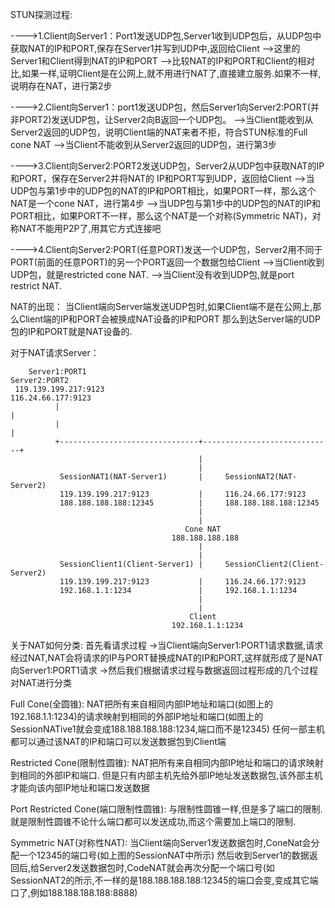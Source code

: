 
STUN探测过程:

---->1.Client向Server1：Port1发送UDP包,Server1收到UDP包后，从UDP包中获取NAT的IP和PORT,保存在Server1并写到UDP中,返回给Client
    -->这里的Server1和Client得到NAT的IP和PORT
    -->比较NAT的IP和PORT和Client的相对比,如果一样,证明Client是在公网上,就不用进行NAT了,直接建立服务.如果不一样,说明存在NAT，进行第2步

---->2.Client向Server1：port1发送UDP包，然后Server1向Server2:PORT(并非PORT2)发送UDP包，让Server2向B返回一个UDP包。
    -->当Client能收到从Server2返回的UDP包，说明Client端的NAT来者不拒，符合STUN标准的Full cone NAT
    -->当Client不能收到从Server2返回的UDP包，进行第3步

---->3.Client向Server2:PORT2发送UDP包，Server2从UDP包中获取NAT的IP和PORT，保存在Server2并将NAT的 IP和PORT写到UDP，返回给Client
    -->当UDP包与第1步中的UDP包的NAT的IP和PORT相比，如果PORT一样，那么这个NAT是一个cone NAT，进行第4步
    -->当UDP包与第1步中的UDP包的NAT的IP和PORT相比，如果PORT不一样，那么这个NAT是一个对称(Symmetric NAT)，对称NAT不能用P2P了,用其它方式连接吧
   
---->4.Client向Server2:PORT(任意PORT)发送一个UDP包，Server2用不同于PORT(前面的任意PORT)的另一个PORT返回一个数据包给Client
    -->当Client收到UDP包，就是restricted cone NAT.
    -->当Client没有收到UDP包,就是port restrict NAT.


NAT的出现：
    当Client端向Server端发送UDP包时,如果Client端不是在公网上,那么Client端的IP和PORT会被换成NAT设备的IP和PORT
    那么到达Server端的UDP包的IP和PORT就是NAT设备的.
    
对于NAT请求Server：

        Server1:PORT1                                               Server2:PORT2
     119.139.199.217:9123                                         116.24.66.177:9123
              |                                                             |        
              |                                                             |
              +-------------------------------+-----------------------------+      
                                              |  
                                              |     
               SessionNAT1(NAT-Server1)       |     SessionNAT2(NAT-Server2)
               119.139.199.217:9123           |     116.24.66.177:9123
               188.188.188.188:12345          |     188.188.188.188:12345
                                              |     
                                              |
                                           Cone NAT     
                                        188.188.188.188
                                              |  
                                              |     
               SessionClient1(Client-Server1) |     SessionClient2(Client-Server2)
               119.139.199.217:9123           |     116.24.66.177:9123
               192.168.1.1:1234               |     192.168.1.1:1234
                                              |     
                                              |
                                            Client
                                        192.168.1.1:1234


关于NAT如何分类:
    首先看请求过程
    ->当Client端向Server1:PORT1请求数据,请求经过NAT,NAT会将请求的IP与PORT替换成NAT的IP和PORT,这样就形成了是NAT向Server1:PORT1请求
    ->然后我们根据请求过程与数据返回过程形成的几个过程对NAT进行分类
    
Full Cone(全圆锥):
    NAT把所有来自相同内部IP地址和端口(如图上的192.168.1.1:1234)的请求映射到相同的外部IP地址和端口(如图上的SessionNATive1就会变成188.188.188.188:1234,端口而不是12345)
    任何一部主机都可以通过该NAT的IP和端口可以发送数据包到Client端
    
Restricted Cone(限制性圆锥):
    NAT把所有来自相同内部IP地址和端口的请求映射到相同的外部IP和端口.
    但是只有内部主机先给外部IP地址发送数据包,该外部主机才能向该内部IP地址和端口发送数据
    
Port Restricted Cone(端口限制性圆锥):
    与限制性圆锥一样,但是多了端口的限制.就是限制性圆锥不论什么端口都可以发送成功,而这个需要加上端口的限制.

Symmetric NAT(对称性NAT):
    当Client端向Server1发送数据包时,ConeNat会分配一个12345的端口号(如上图的SessionNAT中所示)
    然后收到Server1的数据返回后,给Server2发送数据包时,CodeNAT就会再次分配一个端口号(如SessionNAT2的所示,不一样的是188.188.188.188:12345的端口会变,变成其它端口了,例如188.188.188.188:8888)















                                        
                                        